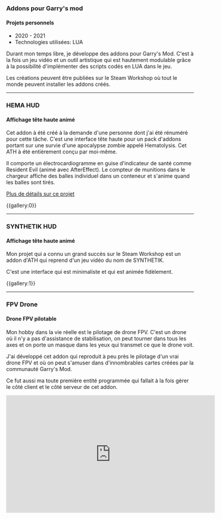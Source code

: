 ### Addons pour Garry's mod
#### Projets personnels

* 2020 - 2021
* Technologies utilisées: LUA

Durant mon temps libre, je développe des addons pour Garry's Mod. C'est à la fois un jeu vidéo et un outil artistique qui est hautement modulable grâce à la possibilité d'implémenter des scripts codés en LUA dans le jeu.

Les créations peuvent être publiées sur le Steam Workshop où tout le monde peuvent installer les addons créés.

---

### HEMA HUD
#### Affichage tête haute animé

Cet addon à été créé à la demande d'une personne dont j'ai été rénuméré pour cette tâche. C'est une interface tête haute pour un pack d'addons portant sur une survie d'une apocalypse zombie appelé Hematolysis. Cet ATH à été entièrement conçu par moi-même.

Il comporte un électrocardiogramme en guise d'indicateur de santé comme Resident Evil (animé avec AfterEffect). Le compteur de munitions dans le chargeur affiche des balles individuel dans un conteneur et s'anime quand les balles sont tirés.

[Plus de détails sur ce projet](modal:hema)

{{gallery:0}}

---

### SYNTHETIK HUD
#### Affichage tête haute animé

Mon projet qui a connu un grand succès sur le Steam Workshop est un addon d'ATH qui reprend d'un jeu vidéo du nom de SYNTHETIK.

C'est une interface qui est minimaliste et qui est animée fidèlement.

{{gallery:1}}

---

### FPV Drone
#### Drone FPV pilotable

Mon hobby dans la vie réelle est le pilotage de drone FPV. C'est un drone où il n'y a pas d'assistance de stabilisation, on peut tourner dans tous les axes et on porte un masque dans les yeux qui transmet ce que le drone voit.

J'ai développé cet addon qui reproduit à peu près le pilotage d'un vrai drone FPV et où on peut s'amuser dans d'innombrables cartes créées par la communauté Garry's Mod.

Ce fut aussi ma toute première entité programmée qui fallait à la fois gérer le côté client et le côté serveur de cet addon.

<div class="modal-gallery">
  <div class="video-wrapper">
    <iframe width="560" height="315" src="https://www.youtube.com/embed/5zpn2cg4Jq8"
      frameBorder="0"
      allow="accelerometer; autoplay; clipboard-write; encrypted-media; gyroscope; picture-in-picture"
      allowFullScreen="allowfullscreen"
      title="Vidéo de démonstration du drone FPV"></iframe>
  </div>
</div>
